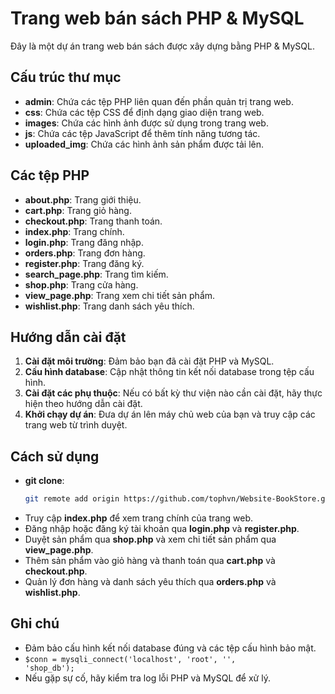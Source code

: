 # Trang web bán sách PHP & MySQL

Đây là một dự án trang web bán sách được xây dựng bằng PHP & MySQL.

## Cấu trúc thư mục

- **admin**: Chứa các tệp PHP liên quan đến phần quản trị trang web.
- **css**: Chứa các tệp CSS để định dạng giao diện trang web.
- **images**: Chứa các hình ảnh được sử dụng trong trang web.
- **js**: Chứa các tệp JavaScript để thêm tính năng tương tác.
- **uploaded_img**: Chứa các hình ảnh sản phẩm được tải lên.

## Các tệp PHP

- **about.php**: Trang giới thiệu.
- **cart.php**: Trang giỏ hàng.
- **checkout.php**: Trang thanh toán.
- **index.php**: Trang chính.
- **login.php**: Trang đăng nhập.
- **orders.php**: Trang đơn hàng.
- **register.php**: Trang đăng ký.
- **search_page.php**: Trang tìm kiếm.
- **shop.php**: Trang cửa hàng.
- **view_page.php**: Trang xem chi tiết sản phẩm.
- **wishlist.php**: Trang danh sách yêu thích.

## Hướng dẫn cài đặt

1. **Cài đặt môi trường**: Đảm bảo bạn đã cài đặt PHP và MySQL.
2. **Cấu hình database**: Cập nhật thông tin kết nối database trong tệp cấu hình.
3. **Cài đặt các phụ thuộc**: Nếu có bất kỳ thư viện nào cần cài đặt, hãy thực hiện theo hướng dẫn cài đặt.
4. **Khởi chạy dự án**: Đưa dự án lên máy chủ web của bạn và truy cập các trang web từ trình duyệt.

## Cách sử dụng

- **git clone**: 
  ```bash
  git remote add origin https://github.com/tophvn/Website-BookStore.git
- Truy cập **index.php** để xem trang chính của trang web.
- Đăng nhập hoặc đăng ký tài khoản qua **login.php** và **register.php**.
- Duyệt sản phẩm qua **shop.php** và xem chi tiết sản phẩm qua **view_page.php**.
- Thêm sản phẩm vào giỏ hàng và thanh toán qua **cart.php** và **checkout.php**.
- Quản lý đơn hàng và danh sách yêu thích qua **orders.php** và **wishlist.php**.

## Ghi chú

- Đảm bảo cấu hình kết nối database đúng và các tệp cấu hình bảo mật.
- <code>$conn = mysqli_connect('localhost', 'root', '', 'shop_db');</code>
- Nếu gặp sự cố, hãy kiểm tra log lỗi PHP và MySQL để xử lý.




